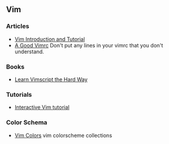 ## Vim

### Articles
- [Vim Introduction and Tutorial](https://blog.interlinked.org/tutorials/vim_tutorial.html)
- [A Good Vimrc](https://dougblack.io/words/a-good-vimrc.html) Don't put any lines in your vimrc that you don't understand.

### Books
- [Learn Vimscript the Hard Way](http://learnvimscriptthehardway.stevelosh.com/)

### Tutorials
- [Interactive Vim tutorial](http://www.openvim.com/)

### Color Schema
- [Vim Colors](http://vimcolors.com/) vim colorscheme collections
